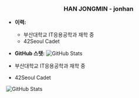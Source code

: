 <h3 align="center">HAN JONGMIN - jonhan</h3>


- **이력:**
  - 부산대학교 IT응용공학과 재학 중
  - 42Seoul Cadet

- **GitHub 스탯:**
  ![GitHub Stats](https://github-readme-stats.vercel.app/api?username=Hanjjong&show_icons=true&theme=radical)


- 부산대학교 IT응용공학과 재학 중
- 42Seoul Cadet

![GitHub Stats](https://github-readme-stats.vercel.app/api?username=Hanjjong&show_icons=true&theme=radical)
